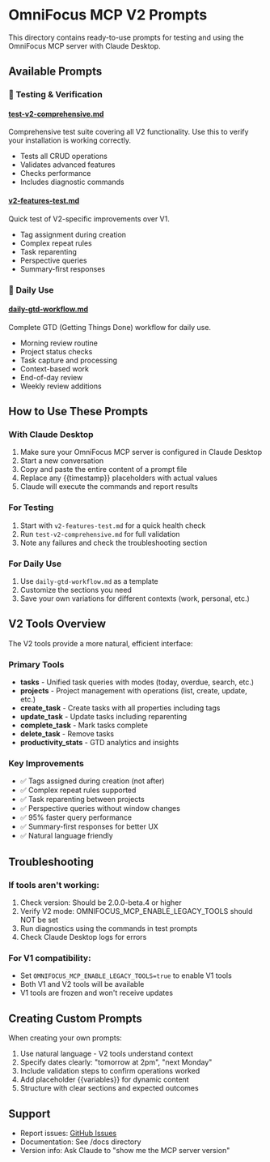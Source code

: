 # OmniFocus MCP V2 Prompts

This directory contains ready-to-use prompts for testing and using the OmniFocus MCP server with Claude Desktop.

## Available Prompts

### 🧪 Testing & Verification

#### [test-v2-comprehensive.md](./test-v2-comprehensive.md)
Comprehensive test suite covering all V2 functionality. Use this to verify your installation is working correctly.
- Tests all CRUD operations
- Validates advanced features
- Checks performance
- Includes diagnostic commands

#### [v2-features-test.md](./v2-features-test.md)
Quick test of V2-specific improvements over V1.
- Tag assignment during creation
- Complex repeat rules
- Task reparenting
- Perspective queries
- Summary-first responses

### 📅 Daily Use

#### [daily-gtd-workflow.md](./daily-gtd-workflow.md)
Complete GTD (Getting Things Done) workflow for daily use.
- Morning review routine
- Project status checks
- Task capture and processing
- Context-based work
- End-of-day review
- Weekly review additions

## How to Use These Prompts

### With Claude Desktop

1. Make sure your OmniFocus MCP server is configured in Claude Desktop
2. Start a new conversation
3. Copy and paste the entire content of a prompt file
4. Replace any {{timestamp}} placeholders with actual values
5. Claude will execute the commands and report results

### For Testing

1. Start with `v2-features-test.md` for a quick health check
2. Run `test-v2-comprehensive.md` for full validation
3. Note any failures and check the troubleshooting section

### For Daily Use

1. Use `daily-gtd-workflow.md` as a template
2. Customize the sections you need
3. Save your own variations for different contexts (work, personal, etc.)

## V2 Tools Overview

The V2 tools provide a more natural, efficient interface:

### Primary Tools
- **tasks** - Unified task queries with modes (today, overdue, search, etc.)
- **projects** - Project management with operations (list, create, update, etc.)
- **create_task** - Create tasks with all properties including tags
- **update_task** - Update tasks including reparenting
- **complete_task** - Mark tasks complete
- **delete_task** - Remove tasks
- **productivity_stats** - GTD analytics and insights

### Key Improvements
- ✅ Tags assigned during creation (not after)
- ✅ Complex repeat rules supported
- ✅ Task reparenting between projects
- ✅ Perspective queries without window changes
- ✅ 95% faster query performance
- ✅ Summary-first responses for better UX
- ✅ Natural language friendly

## Troubleshooting

### If tools aren't working:
1. Check version: Should be 2.0.0-beta.4 or higher
2. Verify V2 mode: OMNIFOCUS_MCP_ENABLE_LEGACY_TOOLS should NOT be set
3. Run diagnostics using the commands in test prompts
4. Check Claude Desktop logs for errors

### For V1 compatibility:
- Set `OMNIFOCUS_MCP_ENABLE_LEGACY_TOOLS=true` to enable V1 tools
- Both V1 and V2 tools will be available
- V1 tools are frozen and won't receive updates

## Creating Custom Prompts

When creating your own prompts:
1. Use natural language - V2 tools understand context
2. Specify dates clearly: "tomorrow at 2pm", "next Monday"
3. Include validation steps to confirm operations worked
4. Add placeholder {{variables}} for dynamic content
5. Structure with clear sections and expected outcomes

## Support

- Report issues: [GitHub Issues](https://github.com/kip-d/omnifocus-mcp/issues)
- Documentation: See /docs directory
- Version info: Ask Claude to "show me the MCP server version"
